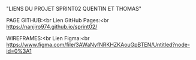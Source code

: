 "LIENS DU PROJET SPRINT02 QUENTIN ET THOMAS"

PAGE GITHUB:<br
Lien GitHub Pages:<br
https://nanjiro974.github.io/sprint02/

WIREFRAMES:<br
Lien Figma:<br
https://www.figma.com/file/3AWaNyfNRKHZKAouGpBTEN/Untitled?node-id=0%3A1
